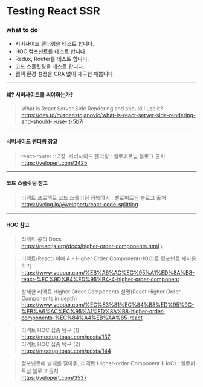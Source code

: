 # Testing React SSR

### what to do

-   서버사이드 랜더링을 테스트 합니다.
-   HOC 컴포넌트를 테스트 합니다.
-   Redux, Router를 테스트 합니다.
-   코드 스플릿팅을 테스트 합니다.
-   웹팩 환경 설정을 CRA 없이 재구현 해봅니다.
---
#### 왜? 서버사이드를 써야하는가?
> What is React Server Side Rendering and should I use it? \
https://dev.to/mladenstojanovic/what-is-react-server-side-rendering-and-should-i-use-it-5b7i
---
#### 서버사이드 렌더링 참고
> react-router :: 3장. 서버사이드 렌더링 : 벨로퍼트님 블로그 출처 \
https://velopert.com/3425
---
#### 코드 스플릿팅 참고
> 리액트 프로젝트 코드 스플리팅 정복하기 : 벨로퍼트님 블로그 출처 \
https://velog.io/@velopert/react-code-splitting
---
#### HOC 참고
> 리엑트 공식 Docs \
https://reactjs.org/docs/higher-order-components.html \

> 리액트(React) 이해 4 - Higher Order Component(HOC)로 컴포넌트 재사용 하기 \
https://www.vobour.com/%EB%A6%AC%EC%95%A1%ED%8A%B8-react-%EC%9D%B4%ED%95%B4-4-higher-order-component

> 상세한 리액트 Higher Order Components 설명(React Higher Order Components in depth) \
https://www.vobour.com/%EC%83%81%EC%84%B8%ED%95%9C-%EB%A6%AC%EC%95%A1%ED%8A%B8-higher-order-components-%EC%84%A4%EB%AA%85-react

> 리액트 HOC 집중 탐구 (1) \
https://meetup.toast.com/posts/137 \
리액트 HOC 집중 탐구 (2) \
https://meetup.toast.com/posts/144

> 컴포넌트에 날개를 달아줘, 리액트 Higher-order Component (HoC)  : 벨로퍼트님 블로그 출처 \
https://velopert.com/3537
